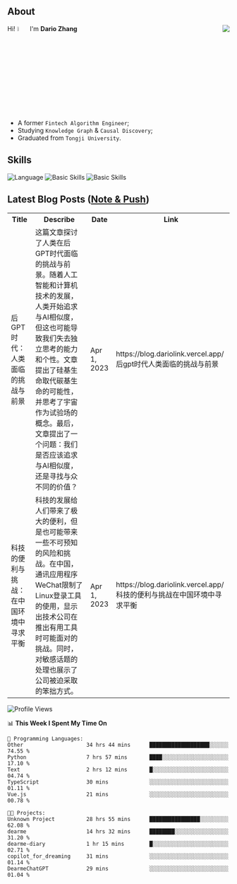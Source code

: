 ## About

<img align="right" src="https://github-readme-stats.vercel.app/api?username=dario-github&show_icons=true&bg_color=00000000&hide_title=true&hide_border=true&include_all_commits=true&count_private=true&theme=transparent" />

Hi! <img src="https://media.giphy.com/media/hvRJCLFzcasrR4ia7z/giphy.gif" width="5%"> I'm **Dario Zhang**

- A former `Fintech Algorithm Engineer`;
- Studying `Knowledge Graph` & `Causal Discovery`;
- Graduated from `Tongji University`.

## Skills

![Language](https://skillicons.dev/icons?i=py,matlab,pytorch,latex,regex,mysql,sqlite)
![Basic Skills](https://skillicons.dev/icons?i=bash,git,linux,md)
![Basic Skills](https://skillicons.dev/icons?i=vim,vscode,jupyterlab)

## Latest Blog Posts ([Note & Push](https://blog.dariolink.vercel.app/))

<table>
  <tr><th>Title</th><th>Describe</th><th>Date</th><th>Link</th></tr>
  <!-- BLOG-POST-LIST:START --><tr><td>后GPT时代：人类面临的挑战与前景</td><td>这篇文章探讨了人类在后GPT时代面临的挑战与前景。随着人工智能和计算机技术的发展，人类开始追求与AI相似度，但这也可能导致我们失去独立思考的能力和个性。文章提出了硅基生命取代碳基生命的可能性，并思考了宇宙作为试验场的概念。最后，文章提出了一个问题：我们是否应该追求与AI相似度，还是寻找与众不同的价值？</td><td>Apr 1, 2023</td><td>https://blog.dariolink.vercel.app/后gpt时代人类面临的挑战与前景</td></tr><tr><td>科技的便利与挑战：在中国环境中寻求平衡</td><td>科技的发展给人们带来了极大的便利，但是也可能带来一些不可预知的风险和挑战。在中国，通讯应用程序WeChat限制了Linux登录工具的使用，显示出技术公司在推出有用工具时可能面对的挑战。同时，对敏感话题的处理也展示了公司被迫采取的笨拙方式。</td><td>Apr 1, 2023</td><td>https://blog.dariolink.vercel.app/科技的便利与挑战在中国环境中寻求平衡</td></tr><!-- BLOG-POST-LIST:END -->
</table>

<!--START_SECTION:waka-->
![Profile Views](http://img.shields.io/badge/Profile%20Views-0-blue)

📊 **This Week I Spent My Time On** 

```text
💬 Programming Languages: 
Other                    34 hrs 44 mins      ███████████████████░░░░░░   74.55 % 
Python                   7 hrs 57 mins       ████░░░░░░░░░░░░░░░░░░░░░   17.10 % 
Text                     2 hrs 12 mins       █░░░░░░░░░░░░░░░░░░░░░░░░   04.74 % 
TypeScript               30 mins             ░░░░░░░░░░░░░░░░░░░░░░░░░   01.11 % 
Vue.js                   21 mins             ░░░░░░░░░░░░░░░░░░░░░░░░░   00.78 % 

🐱‍💻 Projects: 
Unknown Project          28 hrs 55 mins      ████████████████░░░░░░░░░   62.08 % 
dearme                   14 hrs 32 mins      ████████░░░░░░░░░░░░░░░░░   31.20 % 
dearme-diary             1 hr 15 mins        █░░░░░░░░░░░░░░░░░░░░░░░░   02.71 % 
copilot_for_dreaming     31 mins             ░░░░░░░░░░░░░░░░░░░░░░░░░   01.14 % 
DearmeChatGPT            29 mins             ░░░░░░░░░░░░░░░░░░░░░░░░░   01.04 % 
```


<!--END_SECTION:waka-->

